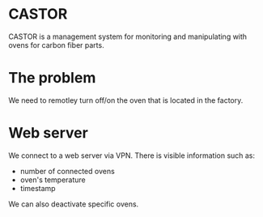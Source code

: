 # CASTOR

CASTOR is a management system for monitoring and manipulating with ovens for carbon fiber parts.

# The problem

We need to remotley turn off/on the oven that is located in the factory.

# Web server

We connect to a web server via VPN. 
There is visible information such as:
- number of connected ovens
- oven's temperature
- timestamp

We can also deactivate specific ovens.
